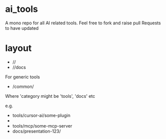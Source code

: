 # ai_tools
A mono repo for all AI related tools. Feel free to fork and raise pull Requests to have updated

# layout

- <category>/<ai-tool>/<component>
- <category>/<ai-tool>/docs
  
For generic tools
  
- <category>/common/<component>

Where 'category might be 'tools', 'docs' etc

e.g.

- tools/cursor-ai/some-plugin
- 
- tools/mcp/some-mcp-server
- docs/presentation-123/

